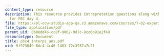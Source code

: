 ```yaml
---
content_type: resource
description: This resource provides intrepretation questions along with their answers
  for PBC day 4.
file: https://ol-ocw-studio-app-qa.s3.amazonaws.com/courses/7-02-experimental-biology-communication-spring-2005/5f9738498dc44c40148372c3937a7c21_pbc4_interps_ans.pdf
file_type: application/pdf
parent_uid: 8b88dd46-cc8f-9062-9d7c-8cc6b91e2f49
resourcetype: Document
title: pbc4_interps_ans.pdf
uid: 5f973849-8dc4-4c40-1483-72c3937a7c21
---
```

